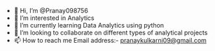 - 👋 Hi, I’m @Pranay098756
- 👀 I’m interested in Analytics
- 🌱 I’m currently learning Data Analytics using python
- 💞️ I’m looking to collaborate on different types of analytical projects
- 📫 How to reach me Email address:- pranaykulkarni09@gmail.com

<!---
Pranay098756/Pranay098756 is a ✨ special ✨ repository because its `README.md` (this file) appears on your GitHub profile.
You can click the Preview link to take a look at your changes.
--->

